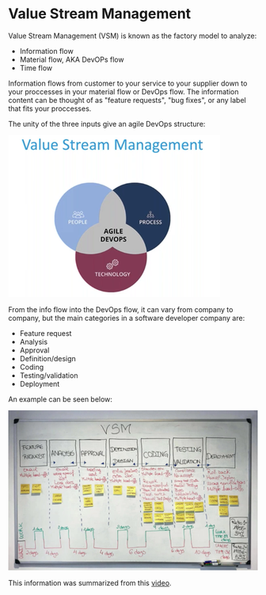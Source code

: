 # Value Stream Management

Value Stream Management (VSM) is known as the factory model to analyze:

* Information flow
* Material flow, AKA DevOPs flow
* Time flow

Information flows from customer to your service to your supplier down to your proccesses in your material flow or DevOps flow. The information content can be thought of as "feature requests", "bug fixes", or any label that fits your proccesses.

The unity of the three inputs give an agile DevOps structure:

![Value Stream Management](./images/value-stream-mgmt.png)

From the info flow into the DevOps flow, it can vary from company to company, but the main categories in a software developer company are:

* Feature request
* Analysis
* Approval
* Definition/design
* Coding
* Testing/validation
* Deployment

An example can be seen below:

![VSM-example](./images/vsm-example.png)

This information was summarized from this [video](https://harness-1.wistia.com/medias/xi2quvlgfm).
